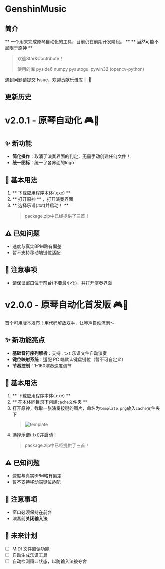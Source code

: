 # GenshinMusic    

## 简介
** 一个用来完成原琴自动化的工具，目前仍在前期开发阶段。 **
** 当然可能不局限于原神 **

> 欢迎Star&Contribute！
>
> 使用的库 pyside6 numpy pyautogui pywin32 (opencv-python)

遇到问题请提交 Issue，欢迎贡献乐谱库！ 🎵


## 更新历史

# v2.0.1 - 原琴自动化 🎮🎹
## ✨ 新功能
- **简化操作**：取消了演奏界面的判定，无需手动创建任何文件！
- **统一图标**：统一了各界面的logo

## 🚀 基本用法
1. ** 下载应用程序本体(.exe) **
2. ** 打开原神 ** ，打开演奏界面
4. ** 选择乐谱(.txt)并启动！ **
    > package.zip中已经提供了三首！

## ⚠️ 已知问题
- 速度与真实BPM略有偏差
- 暂不支持移动端键位适配

## 📌 注意事项
- 请保证窗口位于前台(不要最小化)，并打开演奏界面



# v2.0.0 - 原琴自动化首发版 🎮🎹

首个可用版本发布！用代码解放双手，让琴声自动流淌～

## ✨ 新功能亮点
- **基础音符序列解析**：支持 `.txt` 乐谱文件自动演奏
- **键位映射系统**：适配 PC 端默认键盘键位（暂不可自定义）
- **节奏控制**：1-160演奏速度调节

## 🚀 基本用法
1. ** 下载应用程序本体(.exe) **
2. ** 在本体同目录下创建`cache`文件夹 **
3. 打开原神，截取一张演奏按键的图片，命名为`template.png`放入`cache`文件夹下
    > ![template](https://github.com/user-attachments/assets/35754955-d04e-49f6-8282-8db6e85d71de)
4. 选择乐谱(.txt)并启动！
    > package.zip中已经提供了三首！

## ⚠️ 已知问题
- 速度与真实BPM略有偏差
- 暂不支持移动端键位适配

## 📌 注意事项
- 窗口必须保持在前台
- 演奏前**关闭输入法**

## 🌱 未来计划
- [ ] MIDI 文件直读功能
- [ ] 自动生成乐谱工具
- [ ] 自动检测窗口状态，以防输入法被夺舍